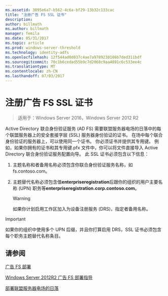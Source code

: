 ```yaml
---
ms.assetid: 3095e6a7-b562-4c6a-bf29-13b32c133cac
title: "注册广告 FS SSL 证书"
description: 
author: billmath
ms.author: billmath
manager: femila
ms.date: 05/31/2017
ms.topic: article
ms.prod: windows-server-threshold
ms.technology: identity-adfs
ms.openlocfilehash: 12f544ad0d037c4ae7a9789238186b7ded311bdf
ms.sourcegitcommit: 70c1b6cedad55b9c7d2068c9aa4891c6c533ee4c
ms.translationtype: MT
ms.contentlocale: zh-CN
ms.lasthandoff: 07/03/2017
---
```

# <a name="enroll-an-ssl-certificate-for-ad-fs"></a>注册广告 FS SSL 证书

>适用于：Windows Server 2016，Windows Server 2012 R2

Active Directory 联合身份验证服务 \(AD FS\) 需要联盟服务器电场的日落中的每个联盟服务器上的安全套接字层 \(SSL\) 服务器身份验证的证书。 在场中每个联合身份验证的服务器上，可以使用同一个证书。 你必须证书并提供其专用键。 例如，如果你拥有的证书和其专用键.pfx 文件中，你可以将文件直接导入 Active Directory 联合身份验证服务配置向导。 此 SSL 证书必须包含以下信息：  
  
1.  主题名称和者备用名称必须包含你联合身份验证服务名称，如 fs.contoso.com。  
  
2.  主题替代名称必须包含值**enterpriseregistration**后跟你的组织的用户主要名称 \(UPN\) 职务等**enterpriseregistration.corp.contoso.com**。  
  
    > [!WARNING]  
    > 如果你计划启用工作区加入为设备注册服务 \(DRS\)，指定者备用名称。  
  
> [!IMPORTANT]  
> 如果你的组织中使用多个 UPN 后缀，并且你打算启用 DRS，SSL 证书必须包含每个职务主题替代名称条目。  
  
## <a name="see-also"></a>请参阅
[广告 FS 部署](../../ad-fs/AD-FS-Deployment.md)  

[Windows Server 2012R2 广告 FS 部署指导](../../ad-fs/deployment/Windows-Server-2012-R2-AD-FS-Deployment-Guide.md)  
 
[部署联盟服务器电场的日落](../../ad-fs/deployment/Deploying-a-Federation-Server-Farm.md)  
  
  

